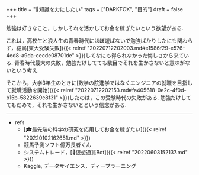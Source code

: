 +++
title = "🦊知識を力にしたい"
tags = ["DARKFOX", "目的"]
draft = false
+++

勉強は好きなこと，しかしそれを活かしてお金を稼ぎたいという欲望がある.

これは，高校生と浪人生の青春時代にほぼ遊ばないで勉強ばかりしたにも関わらず，結局[東大受験失敗]({{< relref "20220712202003.md#e1586f29-e576-4ed8-a9da-cecde08701de" >}})してなにも得られなかった悔しさから来ている. 青春時代最大の失敗，勉強だけしてても駄目でそれを生かさないと意味がないという考え.

そこから，大学3年生のときに[数学の院進学ではなくエンジニアの就職を目指して就職活動を開始]({{< relref "20220712202153.md#fa405618-0e2c-4f0d-b15b-5822639e8f31" >}})したのは，この受験時代の失敗がある. 勉強だけしててもだめで，それを生かさないとという信念がある.

---

-   refs
    -   [🎓最先端の科学の研究を応用してお金を稼ぎたい]({{< relref "20220102162651.md" >}})
    -   競馬予測ソフト億万長者くん
    -   システムトレード，[📝仮想通貨Bot]({{< relref "20220603152137.md" >}})
    -   Kaggle, データサイエンス，ディープラーニング
